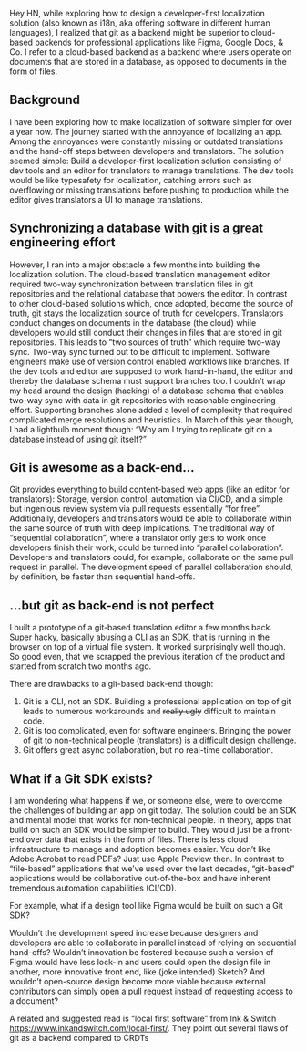 Hey HN, while exploring how to design a developer-first localization solution (also known as i18n, aka offering software in different human languages), I realized that git as a backend might be superior to cloud-based backends for professional applications like Figma, Google Docs, & Co. I refer to a cloud-based backend as a backend where users operate on documents that are stored in a database, as opposed to documents in the form of files.

## Background

I have been exploring how to make localization of software simpler for over a year now. The journey started with the annoyance of localizing an app. Among the annoyances were constantly missing or outdated translations and the hand-off steps between developers and translators. The solution seemed simple: Build a developer-first localization solution consisting of dev tools and an editor for translators to manage translations. The dev tools would be like typesafety for localization, catching errors such as overflowing or missing translations before pushing to production while the editor gives translators a UI to manage translations.

## Synchronizing a database with git is a great engineering effort

However, I ran into a major obstacle a few months into building the localization solution. The cloud-based translation management editor required two-way synchronization between translation files in git repositories and the relational database that powers the editor. In contrast to other cloud-based solutions which, once adopted, become the source of truth, git stays the localization source of truth for developers. Translators conduct changes on documents in the database (the cloud) while developers would still conduct their changes in files that are stored in git repositories. This leads to “two sources of truth” which require two-way sync. Two-way sync turned out to be difficult to implement. Software engineers make use of version control enabled workflows like branches. If the dev tools and editor are supposed to work hand-in-hand, the editor and thereby the database schema must support branches too. I couldn’t wrap my head around the design (hacking) of a database schema that enables two-way sync with data in git repositories with reasonable engineering effort. Supporting branches alone added a level of complexity that required complicated merge resolutions and heuristics. In March of this year though, I had a lightbulb moment though: “Why am I trying to replicate git on a database instead of using git itself?”

## Git is awesome as a back-end…

Git provides everything to build content-based web apps (like an editor for translators): Storage, version control, automation via CI/CD, and a simple but ingenious review system via pull requests essentially “for free”. Additionally, developers and translators would be able to collaborate within the same source of truth with deep implications. The traditional way of “sequential collaboration”, where a translator only gets to work once developers finish their work, could be turned into “parallel collaboration”. Developers and translators could, for example, collaborate on the same pull request in parallel. The development speed of parallel collaboration should, by definition, be faster than sequential hand-offs.

## …but git as back-end is not perfect

I built a prototype of a git-based translation editor a few months back. Super hacky, basically abusing a CLI as an SDK, that is running in the browser on top of a virtual file system. It worked surprisingly well though. So good even, that we scrapped the previous iteration of the product and started from scratch two months ago.

There are drawbacks to a git-based back-end though:

1. Git is a CLI, not an SDK. Building a professional application on top of git leads to numerous workarounds and <s>really ugly</s> difficult to maintain code.
2. Git is too complicated, even for software engineers. Bringing the power of git to non-technical people (translators) is a difficult design challenge.
3. Git offers great async collaboration, but no real-time collaboration.

## What if a Git SDK exists?

I am wondering what happens if we, or someone else, were to overcome the challenges of building an app on git today. The solution could be an SDK and mental model that works for non-technical people. In theory, apps that build on such an SDK would be simpler to build. They would just be a front-end over data that exists in the form of files. There is less cloud infrastructure to manage and adoption becomes easier. You don’t like Adobe Acrobat to read PDFs? Just use Apple Preview then. In contrast to “file-based” applications that we’ve used over the last decades, “git-based” applications would be collaborative out-of-the-box and have inherent tremendous automation capabilities (CI/CD).

For example, what if a design tool like Figma would be built on such a Git SDK?

Wouldn’t the development speed increase because designers and developers are able to collaborate in parallel instead of relying on sequential hand-offs? Wouldn’t innovation be fostered because such a version of Figma would have less lock-in and users could open the design file in another, more innovative front end, like (joke intended) Sketch? And wouldn’t open-source design become more viable because external contributors can simply open a pull request instead of requesting access to a document?

A related and suggested read is “local first software” from Ink & Switch https://www.inkandswitch.com/local-first/. They point out several flaws of git as a backend compared to CRDTs
